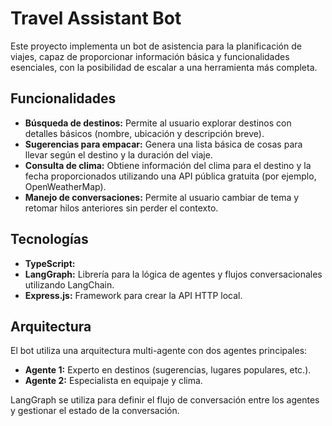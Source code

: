 # Travel Assistant Bot

Este proyecto implementa un bot de asistencia para la planificación de viajes, capaz de proporcionar información básica y funcionalidades esenciales, con la posibilidad de escalar a una herramienta más completa.

## Funcionalidades

*   **Búsqueda de destinos:** Permite al usuario explorar destinos con detalles básicos (nombre, ubicación y descripción breve).
*   **Sugerencias para empacar:** Genera una lista básica de cosas para llevar según el destino y la duración del viaje.
*   **Consulta de clima:** Obtiene información del clima para el destino y la fecha proporcionados utilizando una API pública gratuita (por ejemplo, OpenWeatherMap).
*   **Manejo de conversaciones:** Permite al usuario cambiar de tema y retomar hilos anteriores sin perder el contexto.

## Tecnologías

*   **TypeScript:** 
*   **LangGraph:** Librería para la lógica de agentes y flujos conversacionales utilizando LangChain.
*   **Express.js:** Framework para crear la API HTTP local.

## Arquitectura

El bot utiliza una arquitectura multi-agente con dos agentes principales:

*   **Agente 1:** Experto en destinos (sugerencias, lugares populares, etc.).
*   **Agente 2:** Especialista en equipaje y clima.

LangGraph se utiliza para definir el flujo de conversación entre los agentes y gestionar el estado de la conversación.

